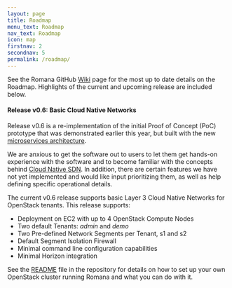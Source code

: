 ```yaml
---
layout: page
title: Roadmap
menu_text: Roadmap
nav_text: Roadmap
icon: map
firstnav: 2
secondnav: 5
permalink: /roadmap/
---
```


See the Romana GitHub [Wiki](https://github.com/romana/romana/wiki/Roadmap) page for the most up to date details on the Roadmap. Highlights of the current and upcoming release are included below.

#### Release v0.6: Basic Cloud Native Networks

Release v0.6 is a re-implementation of the initial Proof of Concept (PoC) prototype that was demonstrated earlier this year, but built with the new [microservices architecture](/how/romana_arch/).

We are anxious to get the software out to users to let them get hands-on experience with the software and to become familiar with the concepts behind [Cloud Native SDN](/cloud/cloud_native_sdn). In addition, there are certain features we have not yet implemented and would like input prioritizing them, as well as help defining specific operational details.

The current v0.6 release supports basic Layer 3 Cloud Native Networks for OpenStack tenants. This release supports:

- Deployment on EC2 with up to 4 OpenStack Compute Nodes
- Two default Tenants: *admin* and *demo*
- Two Pre-defined Network Segments per Tenant, s1 and s2
- Default Segment Isolation Firewall
- Minimal command line configuration capabilities
- Minimal Horizon integration

See the [README](https://github.com/romana/romana/) file in the repository for details on how to set up your own OpenStack cluster running Romana and what you can do with it. 
